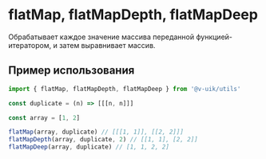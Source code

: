 # flatMap, flatMapDepth, flatMapDeep

Обрабатывает каждое значение массива переданной функцией-итератором, и затем выравнивает массив.

## Пример использования

```javascript
import { flatMap, flatMapDepth, flatMapDeep } from '@v-uik/utils'

const duplicate = (n) => [[[n, n]]]

const array = [1, 2]

flatMap(array, duplicate) // [[[1, 1]], [[2, 2]]]
flatMapDepth(array, duplicate, 2) // [[1, 1], [2, 2]]
flatMapDeep(array, duplicate) // [1, 1, 2, 2]
```
